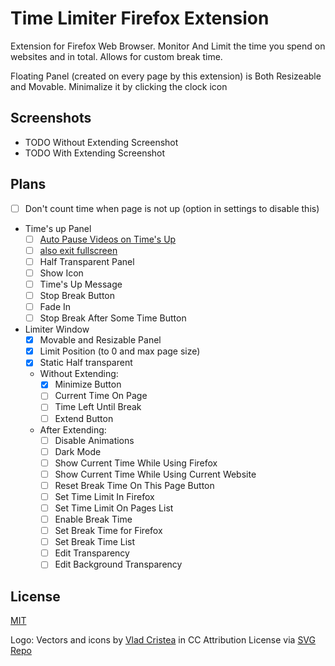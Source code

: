 # Time Limiter Firefox Extension

Extension for Firefox Web Browser. Monitor And Limit the time you spend on websites and in total. Allows for custom break time.

Floating Panel (created on every page by this extension) is Both Resizeable and Movable. Minimalize it by clicking the clock icon

## Screenshots

- TODO Without Extending Screenshot
- TODO With Extending Screenshot

## Plans

- [ ] Don't count time when page is not up (option in settings to disable this)
- Time's up Panel
  - [ ] [Auto Pause Videos on Time's Up](https://developer.mozilla.org/en-US/docs/Web/API/HTMLMediaElement/pause)
  - [ ] [also exit fullscreen](https://developer.mozilla.org/en-US/docs/Web/API/Document/exitFullscreen)
  - [ ] Half Transparent Panel
  - [ ] Show Icon
  - [ ] Time's Up Message
  - [ ] Stop Break Button
  - [ ] Fade In
  - [ ] Stop Break After Some Time Button
- Limiter Window
  - [x] Movable and Resizable Panel
  - [x] Limit Position (to 0 and max page size)
  - [x] Static Half transparent
  - Without Extending:
    - [x] Minimize Button
    - [ ] Current Time On Page
    - [ ] Time Left Until Break
    - [ ] Extend Button
  - After Extending:
    - [ ] Disable Animations
    - [ ] Dark Mode
    - [ ] Show Current Time While Using Firefox
    - [ ] Show Current Time While Using Current Website
    - [ ] Reset Break Time On This Page Button
    - [ ] Set Time Limit In Firefox
    - [ ] Set Time Limit On Pages List
    - [ ] Enable Break Time
    - [ ] Set Break Time for Firefox
    - [ ] Set Break Time List
    - [ ] Edit Transparency
    - [ ] Edit Background Transparency

## License

[MIT](/LICENSE)

Logo: Vectors and icons by [Vlad Cristea](https://www.figma.com/@thevladc?ref=svgrepo.com) in CC Attribution License via [SVG Repo](https://www.svgrepo.com/)
